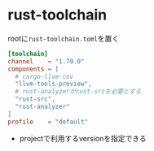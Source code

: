 # rust-toolchain

rootに`rust-toolchain.toml`を置く

```toml
[toolchain]
channel    = "1.79.0"
components = [
  # cargo-llvm-cov
  "llvm-tools-preview", 
  # rust-analyzerがrust-srcを必要とする
  "rust-src", 
  "rust-analyzer"
]
profile    = "default"
```

* projectで利用するversionを指定できる
